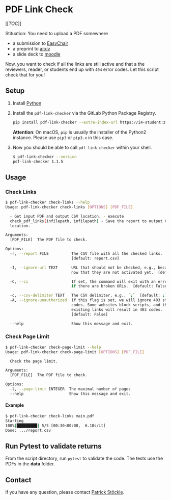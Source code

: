 # PDF Link Check

[[_TOC_]]


Stituation: You need to upload a PDF somewhere

-  a submission to [EasyChair](https://easychair.org/cfp/)
- a preprint to [arxiv](https://arxiv.org/)
- a slide deck to [moodle](https://www.moodle.tum.de/)

Now, you want to check if all the links are still active and that a the reviewers, reader, or students end up with `404` error codes.
Let this script check that for you!

## Setup

1. Install [Python](https://www.python.org/downloads/)
2. Install the `pdf-link-checker` via the GitLab Python Package Registry.

    ```bash
    pip install pdf-link-checker --extra-index-url https://i4-student:zYyCuhx15tShf5EhRKyo@gitlab.lrz.de/api/v4/projects/102646/packages/pypi/simple
    ```

    **Attention**: On macOS, `pip` is usually the installer of the Python2 instance.
    Please use `pip3` or `pip3.x` in this case.

3. Now you should be able to call `pdf-link-checker` within your shell.

    ```bash
    $ pdf-link-checker --version
    pdf-link-checker 1.1.5
    ```

## Usage

### Check Links

```bash
$ pdf-link-checker check-links --help
Usage: pdf-link-checker check-links [OPTIONS] [PDF_FILE]

  - Get input PDF and output CSV location. - execute
  check_pdf_links(infilepath, infilepath) - Save the report to output CSV
  location.

Arguments:
  [PDF_FILE]  The PDF file to check.

Options:
  -r, --report FILE          The CSV file with all the checked links.
                             [default: report.csv]

  -I, --ignore-url TEXT      URL that should not be checked, e.g., because we
                             now that they are not activated yet.  [default: ]

  -C, --ci                   If set, the command will exit with an error code
                             if there are broken URLs.  [default: False]

  -c, --csv-delimiter TEXT   The CSV delimiter, e.g., `;`  [default: ;]
  -A, --ignore-unauthorized  If this flag is set, we will ignore 403 status
                             codes. Some websites block scripts, and thus
                             existing links will result in 403 codes.
                             [default: False]

  --help                     Show this message and exit.
```

### Check Page Limit

```bash
$ pdf-link-checker check-page-limit --help
Usage: pdf-link-checker check-page-limit [OPTIONS] [PDF_FILE]

  Check the page limit.

Arguments:
  [PDF_FILE]  The PDF file to check.

Options:
  -l, --page-limit INTEGER  The maximal number of pages
  --help                    Show this message and exit.
```

#### Example

```bash
$ pdf-link-checker check-links main.pdf
Starting
100%|█████████| 5/5 [00:30<00:00,  6.18s/it]
Done: .../report.csv
```

## Run Pytest to validate returns

From the script directory, run `pytest` to validate the code. The tests use the PDFs in the **data** folder.

## Contact

If you have any question, please contact [Patrick Stöckle](mailto:patrick.stoeckle@tum.de?subject=GitLab%3A%20PDF-Link-Checker&body=Hi%2C%0AI%20have%20the%20following%20question%20regarding%20the%20pdf-link-checker%20library%3A).

